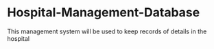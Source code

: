 # Hospital-Management-Database
This management system will be used to keep records of details in the hospital
